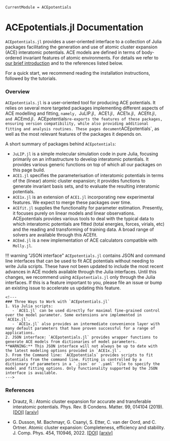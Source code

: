 ```@meta
CurrentModule = ACEpotentials
```

# ACEpotentials.jl Documentation 

`ACEpotentials.jl` provides a user-oriented interface to a collection of Julia packages facilitating the generation and use of atomic cluster expansion (ACE) interatomic potentials. ACE models are defined in terms of body-ordered invariant features of atomic environments. For details we refer to [our brief introduction](gettingstarted/aceintro.md) and to the references listed below. 

For a quick start, we recommend reading the installation instructions, followed by the tutorials. 


### Overview 

`ACEpotentials.jl` is a user-oriented tool for producing ACE potentials. It relies on several more targeted packages implementing different aspects of ACE modelling and fitting, `namely, `JuLIP.jl`, `ACE1.jl`, `ACE1x.jl`, `ACEfit.jl`, and `ACEmd.jl`. `ACEpotentials` re-exports the features of these packages, ensuring version compatibility, while also providing additional fitting and analysis routines. These pages document `ACEpotentials`, as well as the most relevant features of the packages it depends on.

A short summary of packages behind `ACEpotentials`:

* `JuLIP.jl` is a simple molecular simulation code in pure Julia, focusing primarily on an infrastructure to develop interatomic potentials. It provides various generic functions on top of which all our packages on this page build. 
* `ACE1.jl` specifies the parameterisation of interatomic potentials in terms of the (linear) atomic cluster expansion; it provides functions to generate invariant basis sets, and to evaluate the resulting interatomic potentials. 
* `ACE1x.jl` is an extension of `ACE1.jl` incorporating new experimental features. We expect to merge these packages over time.
* `ACEfit.jl` supplies the functionality for parameter estimation. Presently, it focuses purely on linear models and linear observations. ACEpotentials provides various tools to deal with the typical data to which interatomic potentials are fitted (total energies, forces, virials, etc) and the reading and transforming of training data. A broad range of solvers are available through this ACEfit. 
* `ACEmd.jl` is a new implementation of ACE calculators compatible with `Molly.jl`. 

!!! warning "JSON interface"
    `ACEpotentials.jl` contains JSON and command line interfaces that can be used to fit ACE potentials without needing to write Julia scripts. These have not been updated to include the most recent advances in ACE models available through the Julia interfaces. Until this changes, we recommend using `ACEpotentials.jl` only through the Julia interfaces. If this is a feature important to you, please file an issue or bump an existing issue to accelerate us updating this feature.

```@raw html
<!---
### Three Ways to Work with `ACEpotentials.jl`
1. Via Julia scripts: 
   - `ACE1.jl` can be used directly for maximal fine-grained control over the model parameter. Some extensions are implemented in `ACE1x.jl`. 
   - `ACE1x.jl` also provides an intermediate convenience layer with many default parameters that have proven successful for a range of applications.
2. JSON interface: `ACEpotentials.jl` provides wrapper functions to generate ACE models from dictionaries of model parameters. **WARNING:** This JSON interface will not always be up to date with the latest modeling options provided in `ACE1x.jl`.
3. From the Command line: `ACEpotentials` provides scripts to fit potentials from the command line. Fitting is controlled by a dictionary of parameters in a `.json` or `.yaml` file to specify the model and fitting options. Only functionality supported by the JSON interface is available. 
--->
```

### References

* Drautz, R.: Atomic cluster expansion for accurate and transferable interatomic potentials. Phys. Rev. B Condens. Matter. 99, 014104 (2019). [[DOI]](https://journals.aps.org/prb/abstract/10.1103/PhysRevB.99.014104) [[arxiv]](https://arxiv.org/abs/2003.00221)

* G. Dusson, M. Bachmayr, G. Csanyi, S. Etter, C. van der Oord, and C. Ortner. Atomic cluster expansion: Completeness, efficiency and stability. J. Comp. Phys. 454, 110946, 2022. [[DOI]](https://doi.org/10.1016/j.jcp.2022.110946) [[arxiv]](https://arxiv.org/abs/1911.03550)
